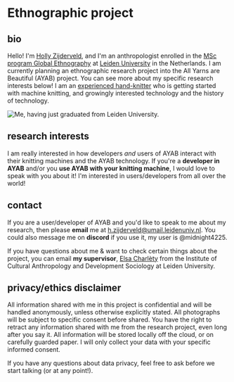 # Ethnographic project
## bio
Hello! I'm [Holly Zijderveld](https://hollyz1jderveld.gothub.io), and I'm an anthropologist enrolled in the [MSc program Global Ethnography](https://www.universiteitleiden.nl/en/education/study-programmes/master/cultural-anthropology-and-development-sociology/global-ethnography) at [Leiden University](https://en.wikipedia.org/wiki/Leiden_University) in the Netherlands. I am currently planning an ethnographic research project into the All Yarns are Beautiful (AYAB) project. You can see more about my specific research interests below! I am an [experienced hand-knitter](https://www.ravelry.com/people/Midnight4225) who is getting started with machine knitting, and growingly interested technology and the history of technology.

![Me, having just graduated from Leiden University.](https://cdn.some.pics/holly/670d2806c2332.jpg)

## research interests
I am really interested in how developers *and* users of AYAB interact with their knitting machines and the AYAB technology. If you're a **developer in AYAB** and/or you **use AYAB with your knitting machine**, I would love to speak with you about it! I'm interested in users/developers from all over the world!

## contact
If you are a user/developer of AYAB and you'd like to speak to me about my research, then please **email** me at h.zijderveld@umail.leidenuniv.nl. You could also message me on **discord** if you use it, my user is @midnight4225. 

If you have questions about me & want to check certain things about the project, you can email **my supervisor**, [Elsa Charlèty](https://www.universiteitleiden.nl/en/staffmembers/elsa-charlety#tab-1) from the Institute of Cultural Anthropology and Development Sociology at Leiden University.

## privacy/ethics disclaimer
All information shared with me in this project is confidential and will be handled anonymously, unless otherwise explicitly stated. All photographs will be subject to specific consent before shared. You have the right to retract any information shared with me from the research project, even long after you say it. All information will be stored locally off the cloud, or on carefully guarded paper. I will only collect your data with your specific informed consent.

If you have any questions about data privacy, feel free to ask before we start talking (or at any point!). 
